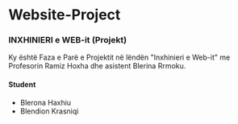 # Website-Project

### INXHINIERI e WEB-it (Projekt)

Ky është Faza e Parë e Projektit në lëndën "Inxhinieri e Web-it" me Profesorin Ramiz Hoxha dhe asistent Blerina Rrmoku.



#### Student
- Blerona Haxhiu
- Blendion Krasniqi
